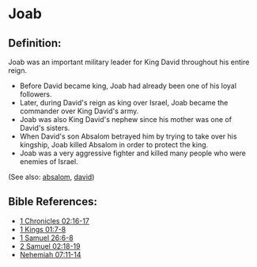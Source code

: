 # Joab #

## Definition: ##

Joab was an important military leader for King David throughout his entire reign. 

* Before David became king, Joab had already been one of his loyal followers.
* Later, during David's reign as king over Israel, Joab became the commander over King David's army.
* Joab was also King David's nephew since his mother was one of David's sisters.
* When David's son Absalom betrayed him by trying to take over his kingship, Joab killed Absalom in order to protect the king.
* Joab was a very aggressive fighter and killed many people who were enemies of Israel.

(See also: [absalom](../other/absalom.md), [david](../other/david.md))

## Bible References: ##

* [1 Chronicles 02:16-17](https://door43.org/en/bible/notes/1ch/02/16)
* [1 Kings 01:7-8](https://door43.org/en/bible/notes/1ki/01/07)
* [1 Samuel 26:6-8](https://door43.org/en/bible/notes/1sa/26/06)
* [2 Samuel 02:18-19](https://door43.org/en/bible/notes/2sa/02/18)
* [Nehemiah 07:11-14](https://door43.org/en/bible/notes/neh/07/11)

